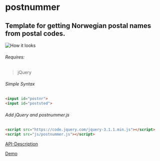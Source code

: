 # postnummer
##   Template for getting Norwegian postal names from postal codes.

![How it looks](https://raw.githubusercontent.com/Marremaskin/postnummer/master/img/postnummer.jpg)

###### Requires:
> jQuery

###### Simple Syntax

```html
<input id="postnr">
<input id="poststed">
```
###### Add jQuery and postnummer.js
```html
<script src="https://code.jquery.com/jquery-3.1.1.min.js"></script>
<script src="js/postnummer.js"></script>
```

[API-Description](http://developer.bring.com/api/postal-code/)

[Demo](https://marremaskin.github.io/postnummer/)
